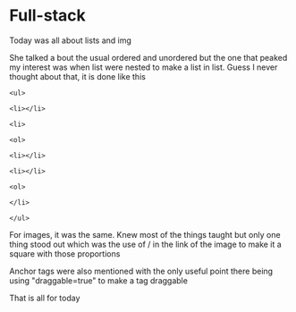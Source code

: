 # Full-stack

Today was all about lists and img

She talked a bout the usual ordered and unordered but the one that peaked my interest was when list were nested to make a list in list. Guess I never thought about that, it is done like this

```
<ul>

<li></li>

<li>

<ol>

<li></li>

<li></li>

<ol>

</li>

</ul>
 ```

For images, it was the same. Knew most of the things taught but only one thing stood out which was the use of /<size> in the link of the image to make it a square with those proportions

Anchor tags were also mentioned with the only useful point there being using "draggable=true" to make a tag draggable

That is all for today
